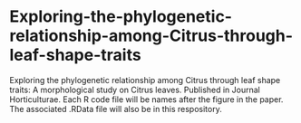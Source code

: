 # Exploring-the-phylogenetic-relationship-among-Citrus-through-leaf-shape-traits
Exploring the phylogenetic relationship among Citrus through leaf shape traits: A morphological study on Citrus leaves. Published in Journal Horticulturae.
Each R code file will be names after the figure in the paper. The associated .RData file will also be in this respository.
